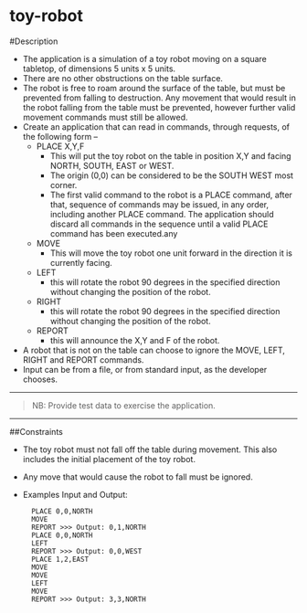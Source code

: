 # toy-robot


#Description
* The application is a simulation of a toy robot moving on a square tabletop, of dimensions 5 units x 5 units.
* There are no other obstructions on the table surface.
* The robot is free to roam around the surface of the table, but must be prevented from falling to destruction. Any movement that would result in the robot falling from the table must be prevented, however further valid
movement commands must still be allowed.
* Create an application that can read in commands, through requests, of the following form –
    * PLACE X,Y,F
        * This will put the toy robot on the table in position X,Y and facing NORTH, SOUTH, EAST or WEST.
        * The origin (0,0) can be considered to be the SOUTH WEST most corner.
        * The first valid command to the robot is a PLACE command, after that, sequence of commands may be issued, in any order, including another PLACE command. The application should discard all commands in the sequence until a valid PLACE command has been executed.any
    * MOVE
        * This will move the toy robot one unit forward in the direction it is currently facing.
    * LEFT
        * this will rotate the robot 90 degrees in the specified direction without changing the position of the robot.
    * RIGHT
        * this will rotate the robot 90 degrees in the specified direction without changing the position of the robot.
    * REPORT
        * this will announce the X,Y and F of the robot.
* A robot that is not on the table can choose to ignore the MOVE, LEFT, RIGHT and REPORT commands.
* Input can be from a file, or from standard input, as the developer chooses.

___
> NB: Provide test data to exercise the application.
___
##Constraints
* The toy robot must not fall off the table during movement. This also includes the initial placement of the toy robot.
* Any move that would cause the robot to fall must be ignored.
* Examples Input and Output:

        PLACE 0,0,NORTH
        MOVE
        REPORT >>> Output: 0,1,NORTH
        PLACE 0,0,NORTH
        LEFT
        REPORT >>> Output: 0,0,WEST
        PLACE 1,2,EAST
        MOVE
        MOVE
        LEFT
        MOVE
        REPORT >>> Output: 3,3,NORTH